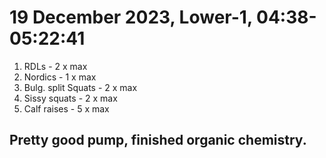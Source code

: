 # 19 December 2023, Lower-1, 04:38-05:22:41
1. RDLs - 2 x max
2. Nordics - 1 x max
3. Bulg. split Squats - 2 x max
4. Sissy squats - 2 x max
5. Calf raises - 5 x max

## Pretty good pump, finished organic chemistry.
